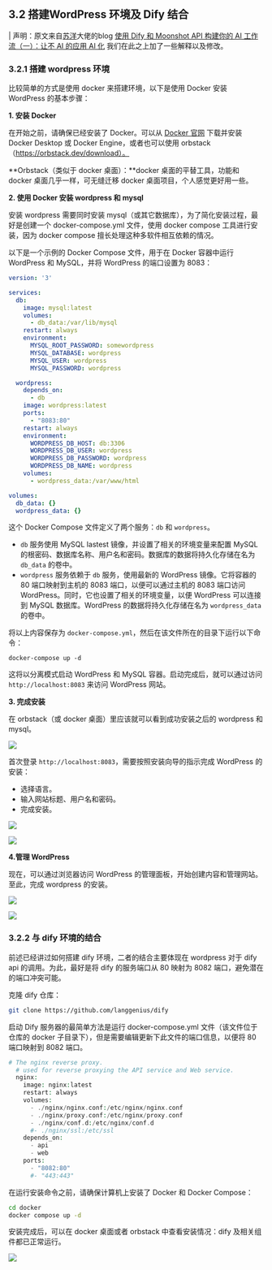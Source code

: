 ## 3.2 搭建WordPress 环境及 Dify 结合
| 声明：原文来自[苏洋](https://github.com/soulteary)大佬的blog [使用 Dify 和 Moonshot API 构建你的 AI 工作流（一）：让不 AI 的应用 AI 化](https://soulteary.com/2024/04/24/use-dify-and-moonshot-api-to-build-your-ai-workflow-make-non-ai-applications-goto-ai.html) 我们在此之上加了一些解释以及修改。

### 3.2.1 搭建 wordpress 环境

比较简单的方式是使用 docker 来搭建环境，以下是使用 Docker 安装 WordPress 的基本步骤：

**1. 安装 Docker**

在开始之前，请确保已经安装了 Docker。可以从 [Docker 官网](https://www.docker.com/) 下载并安装 Docker Desktop 或 Docker Engine，或者也可以使用 orbstack（https://orbstack.dev/download）。

**Orbstack（类似于 docker 桌面）：**docker 桌面的平替工具，功能和 docker 桌面几乎一样，可无缝迁移 docker 桌面项目，个人感觉更好用一些。

**2. 使用 Docker 安装 wordpress 和 mysql**

安装 wordpress 需要同时安装 mysql（或其它数据库），为了简化安装过程，最好是创建一个 docker-compose.yml 文件，使用 docker compose 工具进行安装，因为 docker compose 擅长处理这种多软件相互依赖的情况。

以下是一个示例的 Docker Compose 文件，用于在 Docker 容器中运行 WordPress 和 MySQL，并将 WordPress 的端口设置为 8083：

```yaml
version: '3'

services:
  db:
    image: mysql:latest
    volumes:
      - db_data:/var/lib/mysql
    restart: always
    environment:
      MYSQL_ROOT_PASSWORD: somewordpress
      MYSQL_DATABASE: wordpress
      MYSQL_USER: wordpress
      MYSQL_PASSWORD: wordpress

  wordpress:
    depends_on:
      - db
    image: wordpress:latest
    ports:
      - "8083:80"
    restart: always
    environment:
      WORDPRESS_DB_HOST: db:3306
      WORDPRESS_DB_USER: wordpress
      WORDPRESS_DB_PASSWORD: wordpress
      WORDPRESS_DB_NAME: wordpress
    volumes:
      - wordpress_data:/var/www/html

volumes:
  db_data: {}
  wordpress_data: {}
```

这个 Docker Compose 文件定义了两个服务：`db` 和 `wordpress`。

- `db` 服务使用 MySQL lastest 镜像，并设置了相关的环境变量来配置 MySQL 的根密码、数据库名称、用户名和密码。数据库的数据将持久化存储在名为 `db_data` 的卷中。
- `wordpress` 服务依赖于 `db` 服务，使用最新的 WordPress 镜像。它将容器的 80 端口映射到主机的 8083 端口，以便可以通过主机的 8083 端口访问 WordPress。同时，它也设置了相关的环境变量，以便 WordPress 可以连接到 MySQL 数据库。WordPress 的数据将持久化存储在名为 `wordpress_data` 的卷中。

将以上内容保存为 `docker-compose.yml`，然后在该文件所在的目录下运行以下命令：

```
docker-compose up -d
```

这将以分离模式启动 WordPress 和 MySQL 容器。启动完成后，就可以通过访问 `http://localhost:8083` 来访问 WordPress 网站。

**3. 完成安装**

在 orbstack（或 docker 桌面）里应该就可以看到成功安装之后的 wordpress 和 mysql。

![](static/D9oPbtL7ioDliMxCrvgcA21CnOg.png)

首次登录 `http://localhost:8083`，需要按照安装向导的指示完成 WordPress 的安装：

- 选择语言。
- 输入网站标题、用户名和密码。
- 完成安装。

![](static/O84bbwkp1oEBcRxwEgvcC67Znlh.png)

![](static/MxCFbFPmRoMetbx3hLhcfmYpnje.png)

**4.管理 WordPress**

现在，可以通过浏览器访问 WordPress 的管理面板，开始创建内容和管理网站。至此，完成 wordpress 的安装。

![](static/JtwCbgczBolbDhxyJa6ct7bAnOd.png)

![](static/MpywbvD2iovQchx8uuLc3q3Ln6f.png)

### 3.2.2 与 dify 环境的结合

前述已经讲过如何搭建 dify 环境，二者的结合主要体现在 wordpress 对于 dify api 的调用。为此，最好是将 dify 的服务端口从 80 映射为 8082 端口，避免潜在的端口冲突可能。

克隆 dify 仓库：

```bash
git clone https://github.com/langgenius/dify
```

启动 Dify 服务器的最简单方法是运行 docker-compose.yml 文件（该文件位于仓库的 docker 子目录下），但是需要编辑更新下此文件的端口信息，以便将 80 端口映射到 8082 端口。

```php
# The nginx reverse proxy.
  # used for reverse proxying the API service and Web service.
  nginx:
    image: nginx:latest
    restart: always
    volumes:
      - ./nginx/nginx.conf:/etc/nginx/nginx.conf
      - ./nginx/proxy.conf:/etc/nginx/proxy.conf
      - ./nginx/conf.d:/etc/nginx/conf.d
      #- ./nginx/ssl:/etc/ssl
    depends_on:
      - api
      - web
    ports:
      - "8082:80"
      #- "443:443"
```

在运行安装命令之前，请确保计算机上安装了 Docker 和 Docker Compose：

```bash
cd docker
docker compose up -d
```

安装完成后，可以在 docker 桌面或者 orbstack 中查看安装情况：dify 及相关组件都已正常运行。

![](static/NnM9bQJlgoiCMAxiv4ZczedInJP.png)

